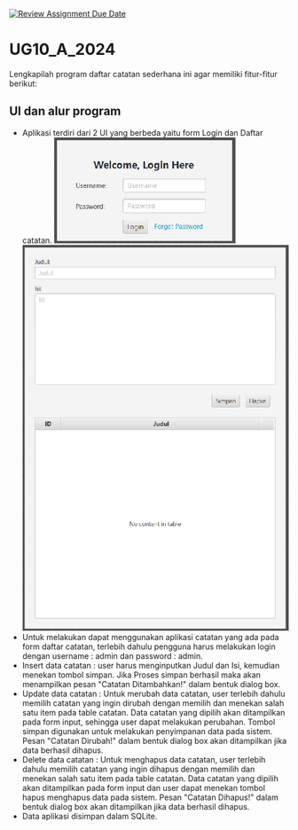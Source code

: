 [![Review Assignment Due Date](https://classroom.github.com/assets/deadline-readme-button-22041afd0340ce965d47ae6ef1cefeee28c7c493a6346c4f15d667ab976d596c.svg)](https://classroom.github.com/a/jU8KKjiT)
# UG10_A_2024
Lengkapilah program daftar catatan sederhana ini agar memiliki fitur-fitur berikut:
## UI dan alur program
- Aplikasi terdiri dari 2 UI yang berbeda yaitu form Login dan Daftar catatan.
  ![Form Login](/img/loginform.PNG)    
  ![Form Utama](/img/mainform.PNG)  
- Untuk melakukan dapat menggunakan aplikasi catatan yang ada pada form daftar catatan, terlebih dahulu pengguna harus 
melakukan login dengan username : admin dan password : admin.
- Insert data catatan : user harus menginputkan Judul dan Isi, kemudian menekan tombol simpan. Jika Proses simpan berhasil
  maka akan menampilkan pesan "Catatan Ditambahkan!" dalam bentuk dialog box.  
- Update data catatan : Untuk merubah data catatan, user terlebih dahulu memilih catatan yang ingin dirubah dengan memilih dan
  menekan salah satu item pada table catatan. Data catatan yang dipilih akan ditampilkan pada form input, sehingga user dapat
  melakukan perubahan. Tombol simpan digunakan untuk melakukan penyimpanan data pada sistem. 
  Pesan "Catatan Dirubah!" dalam bentuk dialog box akan ditampilkan jika data berhasil dihapus.  
- Delete data catatan : Untuk menghapus data catatan, user terlebih dahulu memilih catatan yang ingin dihapus dengan memilih dan
  menekan salah satu item pada table catatan. Data catatan yang dipilih akan ditampilkan pada form input dan user dapat 
  menekan tombol hapus menghapus data pada sistem. Pesan "Catatan Dihapus!" dalam bentuk dialog box akan ditampilkan jika
  data berhasil dihapus.  
- Data aplikasi disimpan dalam SQLite.